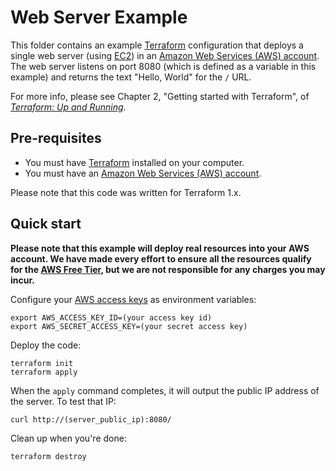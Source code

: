 # Web Server Example

This folder contains an example [Terraform](https://www.terraform.io/) configuration that deploys a single web server (using
[EC2](https://aws.amazon.com/ec2/)) in an [Amazon Web Services (AWS) account](http://aws.amazon.com/). The web server
listens on port 8080 (which is defined as a variable in this example) and returns the text "Hello, World" for the `/`
URL.

For more info, please see Chapter 2, "Getting started with Terraform", of
_[Terraform: Up and Running](http://www.terraformupandrunning.com)_.

## Pre-requisites

- You must have [Terraform](https://www.terraform.io/) installed on your computer.
- You must have an [Amazon Web Services (AWS) account](http://aws.amazon.com/).

Please note that this code was written for Terraform 1.x.

## Quick start

**Please note that this example will deploy real resources into your AWS account. We have made every effort to ensure
all the resources qualify for the [AWS Free Tier](https://aws.amazon.com/free/), but we are not responsible for any
charges you may incur.**

Configure your [AWS access
keys](http://docs.aws.amazon.com/general/latest/gr/aws-sec-cred-types.html#access-keys-and-secret-access-keys) as
environment variables:

```
export AWS_ACCESS_KEY_ID=(your access key id)
export AWS_SECRET_ACCESS_KEY=(your secret access key)
```

Deploy the code:

```
terraform init
terraform apply
```

When the `apply` command completes, it will output the public IP address of the server. To test that IP:

```
curl http://(server_public_ip):8080/
```

Clean up when you're done:

```
terraform destroy
```
